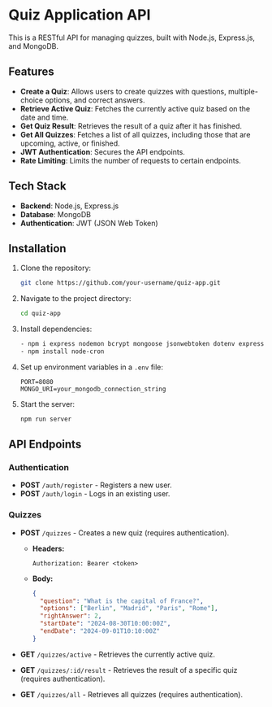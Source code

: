 # Quiz Application API

This is a RESTful API for managing quizzes, built with Node.js, Express.js, and MongoDB.

## Features

- **Create a Quiz**: Allows users to create quizzes with questions, multiple-choice options, and correct answers.
- **Retrieve Active Quiz**: Fetches the currently active quiz based on the date and time.
- **Get Quiz Result**: Retrieves the result of a quiz after it has finished.
- **Get All Quizzes**: Fetches a list of all quizzes, including those that are upcoming, active, or finished.
- **JWT Authentication**: Secures the API endpoints.
- **Rate Limiting**: Limits the number of requests to certain endpoints.

## Tech Stack

- **Backend**: Node.js, Express.js
- **Database**: MongoDB
- **Authentication**: JWT (JSON Web Token)

## Installation

1. Clone the repository:
    ```bash
    git clone https://github.com/your-username/quiz-app.git
    ```
2. Navigate to the project directory:
    ```bash
    cd quiz-app
    ```
3. Install dependencies:
    ```bash
    - npm i express nodemon bcrypt mongoose jsonwebtoken dotenv express-rate-limit
    - npm install node-cron
    ```
4. Set up environment variables in a `.env` file:
    ```
    PORT=8080
    MONGO_URI=your_mongodb_connection_string
    ```
5. Start the server:
    ```bash
    npm run server
    ```

## API Endpoints

### Authentication

- **POST** `/auth/register` - Registers a new user.
- **POST** `/auth/login` - Logs in an existing user.

### Quizzes

- **POST** `/quizzes` - Creates a new quiz (requires authentication).

  - **Headers:**
    ```http
    Authorization: Bearer <token>
    ```

  - **Body:**
    ```json
    {
      "question": "What is the capital of France?",
      "options": ["Berlin", "Madrid", "Paris", "Rome"],
      "rightAnswer": 2,
      "startDate": "2024-08-30T10:00:00Z",
      "endDate": "2024-09-01T10:10:00Z"
    }
    ```


- **GET** `/quizzes/active` - Retrieves the currently active quiz.
- **GET** `/quizzes/:id/result` - Retrieves the result of a specific quiz (requires authentication).
- **GET** `/quizzes/all` - Retrieves all quizzes (requires authentication).


